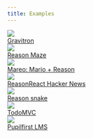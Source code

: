 ```yaml
---
title: Examples
---
```


<div class="community-examples-grid">
  <a href="https://github.com/jaredly/gravitron/tree/master">
    <img src="/img/examples/gravitron.gif">
    <div>Gravitron</div>
  </a>
  <a href="https://github.com/jaredly/reason-maze">
    <img src="/img/examples/maze.png">
    <div>Reason Maze</div>
  </a>
  <a href="https://github.com/reasonml-community/Mareo">
    <img src="/img/examples/mareo.png">
    <div>Mareo: Mario + Reason</div>
  </a>
  <a href="https://github.com/reasonml-community/reason-react-hacker-news">
    <img src="/img/examples/hacker-news.png">
    <div>ReasonReact Hacker News</div>
  </a>
  <a href="https://github.com/rdavison/llama-snake/tree/master/websnake">
    <img src="/img/examples/snake.png">
    <div>Reason snake</div>
  </a>
  <a href="https://github.com/reasonml-community/reason-react-example/tree/master/src/todomvc">
    <img src="/img/examples/todomvc.png">
    <div>TodoMVC</div>
  </a>
  <a href="https://github.com/SVdotCO/pupilfirst">
    <img src="/img/examples/pupilfirst-lms.png">
    <div>Pupilfirst LMS</div>
  </a>
</div>
